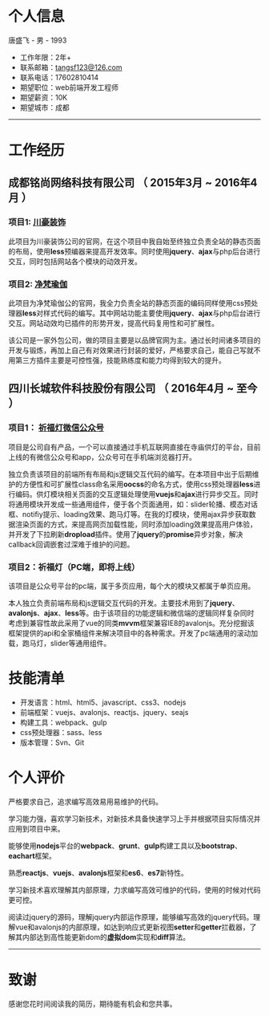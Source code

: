 

# 个人信息

唐盛飞 - 男 - 1993

- 工作年限：2年+
- 联系邮箱：tangsf123@126.com
- 联系电话：17602810414
- 期望职位：web前端开发工程师
- 期望薪资：10K
- 期望城市：成都

------

# 工作经历

## 成都铭尚网络科技有限公司 （ 2015年3月 ~ 2016年4月 ）

### 项目1:    [川豪装饰](http://www.chuanhaozs.com/)

此项目为川豪装饰公司的官网，在这个项目中我自始至终独立负责全站的静态页面的布局，使用**less**预编器来提高开发效率。同时使用**jquery**、**ajax**与php后台进行交互，同时包括网站各个模块的动效开发。

### 项目2:    [净梵瑜伽](http://www.jfyujia.com/)

此项目为净梵瑜伽公的官网，我全力负责全站的静态页面的编码同样使用css预处理器**less**对样式代码的编写。其中网站功能主要使用**jquery**、**ajax**与php后台进行交互。网站动效均已插件的形势开发，提高代码复用性和可扩展性。



该公司是一家外包公司，做的项目主要是以品牌官网为主。通过长时间诸多项目的开发与锻炼，再加上自己有对效果进行封装的爱好，严格要求自己，能自己写就不用第三方插件主要是可控性强，技能熟练度和能力均得到较大的提升。



## 四川长城软件科技股份有限公司 （ 2016年4月 ~ 至今 ）



### 项目1： [祈福灯微信公众号](http://wap.gmdeng.com)

​	项目是公司自有产品，一个可以直接通过手机互联网直接在寺庙供灯的平台，目前上线的有微信公众号和app，公众号可在手机端浏览器打开。

​	独立负责该项目的前端所有布局和js逻辑交互代码的编写。在本项目中出于后期维护的方便性和可扩展性class命名采用**oocss**的命名方式，使用css预处理器**less**进行编码。供灯模块相关页面的交互逻辑处理使用**vuejs**和**ajax**进行异步交互。同时将通用模块开发成一些通用组件，便于各个页面通用，如：slider轮播、模态对话框、notifiy提示、loading效果、跑马灯等。在我的灯模块，使用ajax异步获取数据渲染页面的方式，来提高网页加载性能，同时添加loading效果提高用户体验，并开发了下拉刷新**dropload**插件。使用了**jquery**的**promise**异步对象，解决callback回调嵌套过深难于维护的问题。

### 项目2：祈福灯（PC端，即将上线）

​	该项目是公众号平台的pc端，属于多页应用，每个大的模块又都属于单页应用。

​	本人独立负责前端布局和js逻辑交互代码的开发。主要技术用到了**jquery**、**avalonjs**、**ajax**、**less**等。由于该项目的功能逻辑和微信端的逻辑同样复杂同时考虑到兼容性故此采用了vue的同类**mvvm**框架兼容IE8的avalonjs。充分挖掘该框架提供的api和全家桶组件来解决项目中的各种需求。开发了pc端通用的滚动加载，跑马灯，slider等通用组件。



# 技能清单

- 开发语言：html、html5、javascript、css3、nodejs
- 前端框架：vuejs、avalonjs、reactjs、jquery、seajs
- 构建工具：webpack、gulp
- css预处理器：sass、less
- 版本管理：Svn、Git

# 个人评价

严格要求自己，追求编写高效易用易维护的代码。

学习能力强，喜欢学习新技术，对新技术具备快速学习上手并根据项目实际情况并应用到项目中来。

能够使用**nodejs**平台的**webpack**、**grunt**、**gulp**构建工具以及**bootstrap**、**eachart**框架。

熟悉**reactjs**、**vuejs**、**avalonjs**框架和**es6**、**es7**新特性。

学习新技术喜欢理解其内部原理，力求编写高效可维护的代码，使用的时候对代码更可控。

阅读过jquery的源码，理解jquery内部运作原理，能够编写高效的jquery代码。理解vue和avalonjs的内部原理，如达到响应式更新视图**setter**和**getter**拦截器，了解其内部达到高性能更新dom的**虚拟dom**实现和**diff**算法。

------

# 致谢

感谢您花时间阅读我的简历，期待能有机会和您共事。

​    

​    



